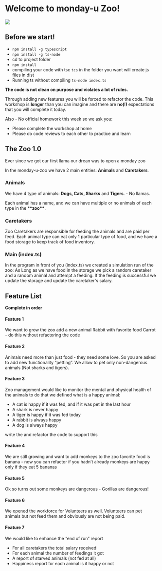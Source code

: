 # Welcome to monday-u Zoo!

![](https://i.ytimg.com/vi/6_zFLsW7z2E/maxresdefault.jpg)

## Before we start!

- `npm install -g typescript`
- `npm install -g ts-node`
- cd to project folder
- `npm install`
- compiling your code with tsc `tcs` in the folder you want will create js files in dist
- Running ts without compiling `ts-node index.ts`

**The code is not clean on purpose and violates a lot of rules.**

Through adding new features you will be forced to refactor the code.
This workshop is **longer** than you can imagine and there are **no(!)** expectations that you will complete it today.

Also - No official homework this week so we ask you:

- Please complete the workshop at home
- Please do code reviews to each other to practice and learn

## The Zoo 1.0

Ever since we got our first llama our drean was to open a monday zoo

In the monday-u-zoo we have 2 main entities: **Animals** and **Caretakers**.

### Animals

We have 4 type of animals:
**Dogs, Cats, Sharks** and **Tigers**. - No llamas.

Each animal has a name, and we can have multiple or no animals of each type in the \***\*zoo\*\***.

### Caretakers

Zoo Caretakers are responsible for feeding the animals and are paid per feed.
Each animal type can eat only 1 particular type of food, and we have a food storage to keep track of food inventory.

### Main (index.ts)

In the program in front of you (index.ts) we created a simulation run of the zoo:
As Long as we have food in the storage we pick a random caretaker and a random animal and attempt a feeding. If the feeding is successful we update the storage and update the caretaker's salary.

## Feature List

**Complete in order**

#### Feature 1

We want to grow the zoo add a new animal Rabbit with favorite food Carrot - do this without refactoring the code

#### Feature 2

Animals need more than just food - they need some love. So you are asked to add new functionality “petting”. We allow to pet only non-dangerous animals (Not sharks and tigers).

#### Feature 3

Zoo management would like to monitor the mental and physical health of the animals to do that we defined what is a happy animal:

- A cat is happy if it was fed, and if it was pet in the last hour
- A shark is never happy
- A tiger is happy if it was fed today
- A rabbit is always happy
- A dog is always happy

write the and refactor the code to support this

#### Feature 4

We are still growing and want to add monkeys to the zoo favorite food is banana - now you can refactor if you hadn’t already
monkeys are happy only if they eat 5 bananas

#### Feature 5

Ok so turns out some monkeys are dangerous - Gorillas are dangerous!

#### Feature 6

We opened the workforce for Volunteers as well. Volunteers can pet animals but not feed them and obviously are not being paid.

#### Feature 7

We would like to enhance the “end of run” report

- For all caretakers the total salary received
- For each animal the number of feedings it got
- A report of starved animals (not fed at all)
- Happiness report for each animal is it happy or not
